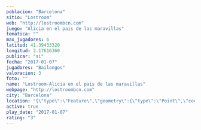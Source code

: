 ```yaml
---
poblacion: "Barcelona"
sitio: "Lostroom"
web: "http://lostroombcn.com"
juego: "Alicia en el pais de las maravillas"
tematica: ""
max_jugadores: 6
latitud: 41.39433320
longitud: 2.17616360
publicar: "si"
fecha: "2017-01-07"
jugadores: "Bailongos"
valoracion: 3
foto: ""
name: "Lostroom-Alicia en el pais de las maravillas"
webpage: "http://lostroombcn.com"
city: "Barcelona"
location: "{\"type\":\"Feature\",\"geometry\":{\"type\":\"Point\",\"coordinates\":[2.1761636,41.3943332]}}"
active: true
play_date: "2017-01-07"
rating: "3"
---
```

